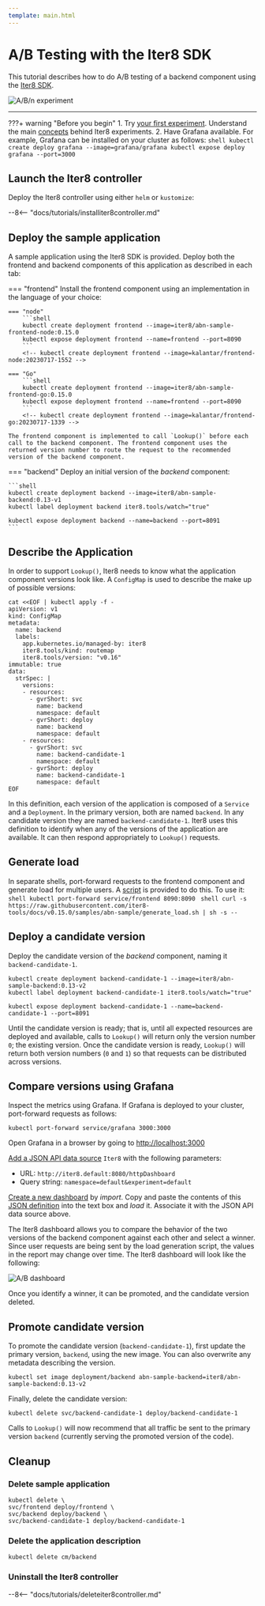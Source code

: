 ```yaml
---
template: main.html
---
```


# A/B Testing with the Iter8 SDK

This tutorial describes how to do A/B testing of a backend component using the [Iter8 SDK](../../user-guide/topics/ab_testing.md). 

![A/B/n experiment](images/abn.png)

***

???+ warning "Before you begin"
    1. Try [your first experiment](../../getting-started/your-first-experiment.md). Understand the main [concepts](../../getting-started/concepts.md) behind Iter8 experiments.
    2. Have Grafana available. For example, Grafana can be installed on your cluster as follows:
    ```shell
    kubectl create deploy grafana --image=grafana/grafana
    kubectl expose deploy grafana --port=3000
    ```
 
## Launch the Iter8 controller

Deploy the Iter8 controller using either `helm` or `kustomize`:

--8<-- "docs/tutorials/installiter8controller.md"

## Deploy the sample application

A sample application using the Iter8 SDK is provided. Deploy both the frontend and backend components of this application as described in each tab:

=== "frontend"
    Install the frontend component using an implementation in the language of your choice:

    === "node"
        ```shell
        kubectl create deployment frontend --image=iter8/abn-sample-frontend-node:0.15.0
        kubectl expose deployment frontend --name=frontend --port=8090
        ```
        <!-- kubectl create deployment frontend --image=kalantar/frontend-node:20230717-1552 -->

    === "Go"
        ```shell
        kubectl create deployment frontend --image=iter8/abn-sample-frontend-go:0.15.0
        kubectl expose deployment frontend --name=frontend --port=8090
        ```
        <!-- kubectl create deployment frontend --image=kalantar/frontend-go:20230717-1339 -->
    
    The frontend component is implemented to call `Lookup()` before each call to the backend component. The frontend component uses the returned version number to route the request to the recommended version of the backend component.

=== "backend"
    Deploy an initial version of the *backend* component:

    ```shell
    kubectl create deployment backend --image=iter8/abn-sample-backend:0.13-v1
    kubectl label deployment backend iter8.tools/watch="true"

    kubectl expose deployment backend --name=backend --port=8091
    ```

## Describe the Application

In order to support `Lookup()`, Iter8 needs to know what the application component versions look like. A `ConfigMap` is used to describe the make up of possible versions:

```shell
cat <<EOF | kubectl apply -f -
apiVersion: v1
kind: ConfigMap
metadata:
  name: backend
  labels:
    app.kubernetes.io/managed-by: iter8
    iter8.tools/kind: routemap
    iter8.tools/version: "v0.16"
immutable: true
data:
  strSpec: |
    versions:
    - resources:
      - gvrShort: svc
        name: backend
        namespace: default
      - gvrShort: deploy
        name: backend
        namespace: default
    - resources:
      - gvrShort: svc
        name: backend-candidate-1
        namespace: default
      - gvrShort: deploy
        name: backend-candidate-1
        namespace: default
EOF
```

In this definition, each version of the application is composed of a `Service` and a `Deployment`. In the primary version, both are named `backend`. In any candidate version they are named `backend-candidate-1`. Iter8 uses this definition to identify when any of the versions of the application are available. It can then respond appropriately to `Lookup()` requests. 

## Generate load

In separate shells, port-forward requests to the frontend component and generate load for multiple users. A [script](https://raw.githubusercontent.com/iter8-tools/docs/main/samples/abn-sample/generate_load.sh) is provided to do this. To use it:
    ```shell
    kubectl port-forward service/frontend 8090:8090
    ```
    ```shell
    curl -s https://raw.githubusercontent.com/iter8-tools/docs/v0.15.0/samples/abn-sample/generate_load.sh | sh -s --
    ```
    <!-- # source /Users/kalantar/projects/go.workspace/src/github.com/iter8-tools/docs/samples/abn-sample/generate_load.sh -->

## Deploy a candidate version

Deploy the candidate version of the *backend* component, naming it `backend-candidate-1`.

```shell
kubectl create deployment backend-candidate-1 --image=iter8/abn-sample-backend:0.13-v2
kubectl label deployment backend-candidate-1 iter8.tools/watch="true"

kubectl expose deployment backend-candidate-1 --name=backend-candidate-1 --port=8091
```

Until the candidate version is ready; that is, until all expected resources are deployed and available, calls to `Lookup()` will return only the version number `0`; the existing version.
Once the candidate version is ready, `Lookup()` will return both version numbers (`0` and `1`) so that requests can be distributed across versions.

## Compare versions using Grafana

Inspect the metrics using Grafana. If Grafana is deployed to your cluster, port-forward requests as follows:

```shell
kubectl port-forward service/grafana 3000:3000
```

Open Grafana in a browser by going to [http://localhost:3000](http://localhost:3000)

[Add a JSON API data source](http://localhost:3000/connections/datasources/marcusolsson-json-datasource) `Iter8` with the following parameters:

* URL: `http://iter8.default:8080/httpDashboard`
* Query string: `namespace=default&experiment=default`

[Create a new dashboard](http://localhost:3000/dashboards) by *import*. Copy and paste the contents of this [JSON definition](https://gist.githubusercontent.com/Alan-Cha/aa4ba259cc4631aafe9b43500502c60f/raw/034249f24e2c524ee4e326e860c06149ae7b2677/gistfile1.txt) into the text box and *load* it. Associate it with the JSON API data source above.

The Iter8 dashboard allows you to compare the behavior of the two versions of the backend component against each other and select a winner. Since user requests are being sent by the load generation script, the values in the report may change over time. The Iter8 dashboard will look like the following:

![A/B dashboard](images/dashboard.png)

Once you identify a winner, it can be promoted, and the candidate version deleted.

## Promote candidate version

To promote the candidate version (`backend-candidate-1`), first update the primary version, `backend`, using the new image. You can also overwrite any metadata describing the version.

```shell
kubectl set image deployment/backend abn-sample-backend=iter8/abn-sample-backend:0.13-v2
```

Finally, delete the candidate version:

```shell
kubectl delete svc/backend-candidate-1 deploy/backend-candidate-1
```

Calls to `Lookup()` will now recommend that all traffic be sent to the primary version `backend` (currently serving the promoted version of the code).

## Cleanup

### Delete sample application

```shell
kubectl delete \
svc/frontend deploy/frontend \
svc/backend deploy/backend \
svc/backend-candidate-1 deploy/backend-candidate-1
```

### Delete the application description

```shell
kubectl delete cm/backend
```

### Uninstall the Iter8 controller

--8<-- "docs/tutorials/deleteiter8controller.md"
